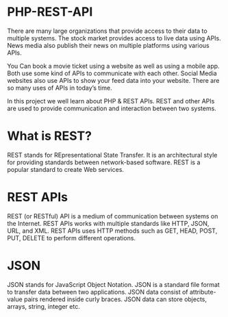 # PHP-REST-API

There are many large organizations that provide access to their data to multiple systems. The stock market provides access to live data using APIs. News media also publish their news on multiple platforms using various APIs.

You Can book a movie ticket using a website as well as using a mobile app. Both use some kind of APIs to communicate with each other. Social Media websites also use APIs to show your feed data into your website. There are so many uses of APIs in today’s time.

In this project we well learn about PHP & REST APIs. REST and other APIs are used to provide communication and interaction between two systems.

# What is REST?
REST stands for REpresentational State Transfer. It is an architectural style for providing standards between network-based software. REST is a popular standard to create Web services.

# REST APIs
REST (or RESTful) API is a medium of communication between systems on the Internet. REST APIs works with multiple standards like HTTP, JSON, URL, and XML. REST APIs uses HTTP methods such as GET, HEAD, POST, PUT, DELETE to perform different operations.

# JSON
JSON stands for JavaScript Object Notation. JSON is a standard file format to transfer data between two applications. JSON data consist of attribute-value pairs rendered inside curly braces. JSON data can store objects, arrays, string, integer etc.
